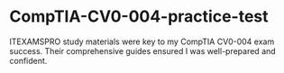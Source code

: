 # CompTIA-CV0-004-practice-test
ITEXAMSPRO study materials were key to my CompTIA CV0-004 exam success. Their comprehensive guides ensured I was well-prepared and confident.
